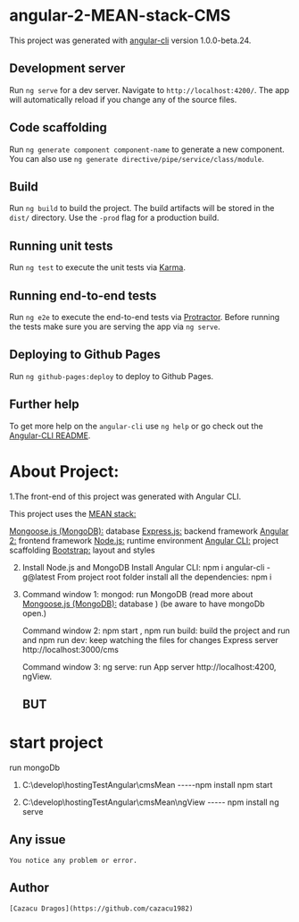 # angular-2-MEAN-stack-CMS

This project was generated with [angular-cli](https://github.com/angular/angular-cli) version 1.0.0-beta.24.

## Development server
Run `ng serve` for a dev server. Navigate to `http://localhost:4200/`. The app will automatically reload if you change any of the source files.

## Code scaffolding

Run `ng generate component component-name` to generate a new component. You can also use `ng generate directive/pipe/service/class/module`.

## Build

Run `ng build` to build the project. The build artifacts will be stored in the `dist/` directory. Use the `-prod` flag for a production build.

## Running unit tests

Run `ng test` to execute the unit tests via [Karma](https://karma-runner.github.io).

## Running end-to-end tests

Run `ng e2e` to execute the end-to-end tests via [Protractor](http://www.protractortest.org/).
Before running the tests make sure you are serving the app via `ng serve`.

## Deploying to Github Pages

Run `ng github-pages:deploy` to deploy to Github Pages.

## Further help

To get more help on the `angular-cli` use `ng help` or go check out the [Angular-CLI README](https://github.com/angular/angular-cli/blob/master/README.md).

# About Project:

1.The front-end of this project was generated with Angular CLI.
  
  This project uses the [MEAN stack:](https://en.wikipedia.org/wiki/MEAN_(software_bundle)) 
  
  [Mongoose.js (MongoDB):](http://www.mongoosejs.com/) database
  [Express.js:](http://expressjs.com/) backend framework
  [Angular 2:](https://angular.io/) frontend framework
  [Node.js:](https://nodejs.org/) runtime environment
  [Angular CLI:](https://cli.angular.io/) project scaffolding
  [Bootstrap:](http://www.getbootstrap.com/) layout and styles
   
  2. Install Node.js and MongoDB
     Install Angular CLI: npm i angular-cli -g@latest
     From project root folder install all the dependencies: npm i 
  3. Command window 1: mongod: run MongoDB (read more about [Mongoose.js (MongoDB):](http://www.mongoosejs.com/) database ) 
  (be aware to have mongoDb open.)
     
     Command window 2: npm start , npm run build: build the project and run and npm run dev: keep watching the files for changes Express server http://localhost:3000/cms
     
     Command window 3: ng serve: run App server http://localhost:4200, ngView.
     
     ## BUT
  
  # start project
  
  run mongoDb
  
  1. C:\develop\hostingTestAngular\cmsMean -----npm install
   npm start
  
  2. C:\develop\hostingTestAngular\cmsMean\ngView ----- npm install
  ng serve
  
  
  
  ## Any issue
    You notice any problem or error.
  ## Author
    [Cazacu Dragos](https://github.com/cazacu1982)
